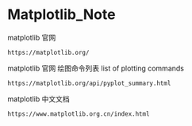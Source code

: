 # Matplotlib_Note

matplotlib 官网

```
https://matplotlib.org/
```

matplotlib 官网  绘图命令列表  list of plotting commands

```
https://matplotlib.org/api/pyplot_summary.html
```

matplotlib 中文文档

```
https://www.matplotlib.org.cn/index.html
```
